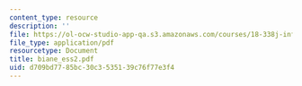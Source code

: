 ```yaml
---
content_type: resource
description: ''
file: https://ol-ocw-studio-app-qa.s3.amazonaws.com/courses/18-338j-infinite-random-matrix-theory-fall-2004/d709bd7785bc30c3535139c76f77e3f4_biane_ess2.pdf
file_type: application/pdf
resourcetype: Document
title: biane_ess2.pdf
uid: d709bd77-85bc-30c3-5351-39c76f77e3f4
---
```

